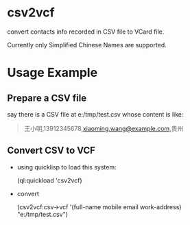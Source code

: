 csv2vcf
=======

convert contacts info recorded in CSV file to VCard file.

Currently only Simplified Chinese Names are supported.

Usage Example
=============

Prepare a CSV file
------------------

say there is a CSV file at e:/tmp/test.csv whose content is like:

>王小明,13912345678,xiaoming.wang@example.com,贵州

Convert CSV to VCF
------------------

+ using quicklisp to load this system:

    (ql:quickload 'csv2vcf)

+ convert

    (csv2vcf:csv->vcf '(full-name mobile email work-address) "e:/tmp/test.csv")

